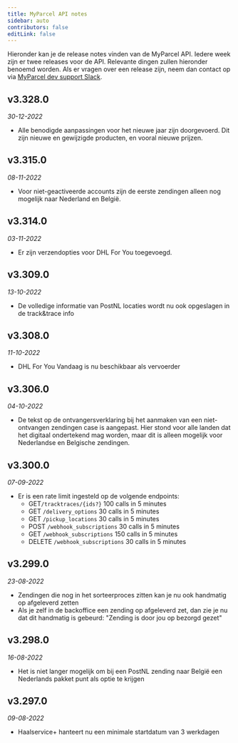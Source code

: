 ```yaml
---
title: MyParcel API notes
sidebar: auto
contributors: false
editLink: false
---
```

Hieronder kan je de release notes vinden van de MyParcel API. Iedere week zijn er twee releases voor de API. Relevante dingen zullen hieronder benoemd worden. Als er vragen over een release zijn, neem dan contact op via [MyParcel dev support Slack](https://join.slack.com/t/myparcel-dev/shared_invite/enQtNDkyNTg3NzA1MjM4LWQ5MWE5MTQ3MDg4YjU5NzdjYjk0OTY1ZDJiYjU5YzJjNzk3Yzk3NGY0OWFkZDU4MDYwZDEyZDlhZTgzOWM1MjI/).

## v3.328.0
_30-12-2022_
* Alle benodigde aanpassingen voor het nieuwe jaar zijn doorgevoerd. Dit zijn nieuwe en gewijzigde producten, en vooral nieuwe prijzen.

## v3.315.0
_08-11-2022_
* Voor niet-geactiveerde accounts zijn de eerste zendingen alleen nog mogelijk naar Nederland en België.

## v3.314.0
_03-11-2022_
* Er zijn verzendopties voor DHL For You toegevoegd.

## v3.309.0
_13-10-2022_
* De volledige informatie van PostNL locaties wordt nu ook opgeslagen in de track&trace info

## v3.308.0
_11-10-2022_
* DHL For You Vandaag is nu beschikbaar als vervoerder

## v3.306.0
_04-10-2022_
* De tekst op de ontvangersverklaring bij het aanmaken van een niet-ontvangen zendingen case is aangepast. Hier stond voor alle landen dat het digitaal ondertekend mag worden, maar dit is alleen mogelijk voor Nederlandse en Belgische zendingen.

## v3.300.0
_07-09-2022_
* Er is een rate limit ingesteld op de volgende endpoints:
  * GET`/tracktraces/{ids?}` 100 calls in 5 minutes
  * GET `/delivery_options` 30 calls in 5 minutes
  * GET `/pickup_locations` 30 calls in 5 minutes
  * POST `/webhook_subscriptions` 30 calls in 5 minutes
  * GET `/webhook_subscriptions` 150 calls in 5 minutes
  * DELETE `/webhook_subscriptions` 30 calls in 5 minutes

## v3.299.0
_23-08-2022_
* Zendingen die nog in het sorteerproces zitten kan je nu ook handmatig op afgeleverd zetten
* Als je zelf in de backoffice een zending op afgeleverd zet, dan zie je nu dat dit handmatig is gebeurd: "Zending is door jou op bezorgd gezet"

## v3.298.0
_16-08-2022_
* Het is niet langer mogelijk om bij een PostNL zending naar België een Nederlands pakket punt als optie te krijgen

## v3.297.0
_09-08-2022_
* Haalservice+ hanteert nu een minimale startdatum van 3 werkdagen
